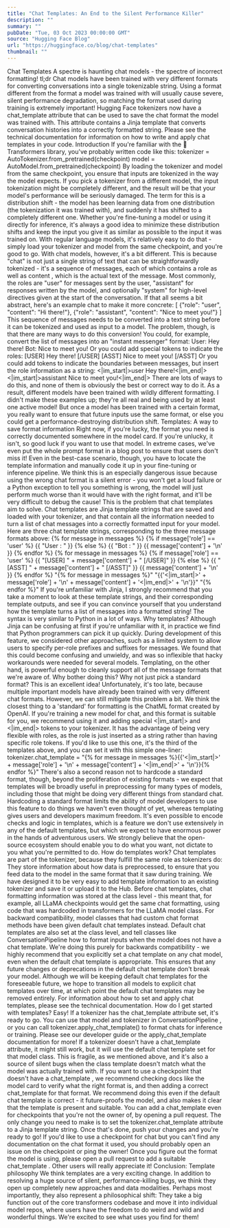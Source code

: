 ```yaml
---
title: "Chat Templates: An End to the Silent Performance Killer"
description: ""
summary: ""
pubDate: "Tue, 03 Oct 2023 00:00:00 GMT"
source: "Hugging Face Blog"
url: "https://huggingface.co/blog/chat-templates"
thumbnail: ""
---
```


Chat Templates
A spectre is haunting chat models - the spectre of incorrect formatting!
tl;dr
Chat models have been trained with very different formats for converting conversations into a single tokenizable string. Using a format different from the format a model was trained with will usually cause severe, silent performance degradation, so matching the format used during training is extremely important! Hugging Face tokenizers now have a chat_template
attribute that can be used to save the chat format the model was trained with. This attribute contains a Jinja template that converts conversation histories into a correctly formatted string. Please see the technical documentation for information on how to write and apply chat templates in your code.
Introduction
If you're familiar with the 🤗 Transformers library, you've probably written code like this:
tokenizer = AutoTokenizer.from_pretrained(checkpoint)
model = AutoModel.from_pretrained(checkpoint)
By loading the tokenizer and model from the same checkpoint, you ensure that inputs are tokenized in the way the model expects. If you pick a tokenizer from a different model, the input tokenization might be completely different, and the result will be that your model's performance will be seriously damaged. The term for this is a distribution shift - the model has been learning data from one distribution (the tokenization it was trained with), and suddenly it has shifted to a completely different one.
Whether you're fine-tuning a model or using it directly for inference, it's always a good idea to minimize these distribution shifts and keep the input you give it as similar as possible to the input it was trained on. With regular language models, it's relatively easy to do that - simply load your tokenizer and model from the same checkpoint, and you're good to go.
With chat models, however, it's a bit different. This is because "chat" is not just a single string of text that can be straightforwardly tokenized - it's a sequence of messages, each of which contains a role
as well as content
, which is the actual text of the message. Most commonly, the roles are "user" for messages sent by the user, "assistant" for responses written by the model, and optionally "system" for high-level directives given at the start of the conversation.
If that all seems a bit abstract, here's an example chat to make it more concrete:
[
{"role": "user", "content": "Hi there!"},
{"role": "assistant", "content": "Nice to meet you!"}
]
This sequence of messages needs to be converted into a text string before it can be tokenized and used as input to a model. The problem, though, is that there are many ways to do this conversion! You could, for example, convert the list of messages into an "instant messenger" format:
User: Hey there!
Bot: Nice to meet you!
Or you could add special tokens to indicate the roles:
[USER] Hey there! [/USER]
[ASST] Nice to meet you! [/ASST]
Or you could add tokens to indicate the boundaries between messages, but insert the role information as a string:
<|im_start|>user
Hey there!<|im_end|>
<|im_start|>assistant
Nice to meet you!<|im_end|>
There are lots of ways to do this, and none of them is obviously the best or correct way to do it. As a result, different models have been trained with wildly different formatting. I didn't make these examples up; they're all real and being used by at least one active model! But once a model has been trained with a certain format, you really want to ensure that future inputs use the same format, or else you could get a performance-destroying distribution shift.
Templates: A way to save format information
Right now, if you're lucky, the format you need is correctly documented somewhere in the model card. If you're unlucky, it isn't, so good luck if you want to use that model. In extreme cases, we've even put the whole prompt format in a blog post to ensure that users don't miss it! Even in the best-case scenario, though, you have to locate the template information and manually code it up in your fine-tuning or inference pipeline. We think this is an especially dangerous issue because using the wrong chat format is a silent error - you won't get a loud failure or a Python exception to tell you something is wrong, the model will just perform much worse than it would have with the right format, and it'll be very difficult to debug the cause!
This is the problem that chat templates aim to solve. Chat templates are Jinja template strings that are saved and loaded with your tokenizer, and that contain all the information needed to turn a list of chat messages into a correctly formatted input for your model. Here are three chat template strings, corresponding to the three message formats above:
{% for message in messages %}
{% if message['role'] == 'user' %}
{{ "User : " }}
{% else %}
{{ "Bot : " }}
{{ message['content'] + '\n' }}
{% endfor %}
{% for message in messages %}
{% if message['role'] == 'user' %}
{{ "[USER] " + message['content'] + " [/USER]" }}
{% else %}
{{ "[ASST] " + message['content'] + " [/ASST]" }}
{{ message['content'] + '\n' }}
{% endfor %}
"{% for message in messages %}"
"{{'<|im_start|>' + message['role'] + '\n' + message['content'] + '<|im_end|>' + '\n'}}"
"{% endfor %}"
If you're unfamiliar with Jinja, I strongly recommend that you take a moment to look at these template strings, and their corresponding template outputs, and see if you can convince yourself that you understand how the template turns a list of messages into a formatted string! The syntax is very similar to Python in a lot of ways.
Why templates?
Although Jinja can be confusing at first if you're unfamiliar with it, in practice we find that Python programmers can pick it up quickly. During development of this feature, we considered other approaches, such as a limited system to allow users to specify per-role prefixes and suffixes for messages. We found that this could become confusing and unwieldy, and was so inflexible that hacky workarounds were needed for several models. Templating, on the other hand, is powerful enough to cleanly support all of the message formats that we're aware of.
Why bother doing this? Why not just pick a standard format?
This is an excellent idea! Unfortunately, it's too late, because multiple important models have already been trained with very different chat formats.
However, we can still mitigate this problem a bit. We think the closest thing to a 'standard' for formatting is the ChatML format created by OpenAI. If you're training a new model for chat, and this format is suitable for you, we recommend using it and adding special <|im_start|>
and <|im_end|>
tokens to your tokenizer. It has the advantage of being very flexible with roles, as the role is just inserted as a string rather than having specific role tokens. If you'd like to use this one, it's the third of the templates above, and you can set it with this simple one-liner:
tokenizer.chat_template = "{% for message in messages %}{{'<|im_start|>' + message['role'] + '\n' + message['content'] + '<|im_end|>' + '\n'}}{% endfor %}"
There's also a second reason not to hardcode a standard format, though, beyond the proliferation of existing formats - we expect that templates will be broadly useful in preprocessing for many types of models, including those that might be doing very different things from standard chat. Hardcoding a standard format limits the ability of model developers to use this feature to do things we haven't even thought of yet, whereas templating gives users and developers maximum freedom. It's even possible to encode checks and logic in templates, which is a feature we don't use extensively in any of the default templates, but which we expect to have enormous power in the hands of adventurous users. We strongly believe that the open-source ecosystem should enable you to do what you want, not dictate to you what you're permitted to do.
How do templates work?
Chat templates are part of the tokenizer, because they fulfill the same role as tokenizers do: They store information about how data is preprocessed, to ensure that you feed data to the model in the same format that it saw during training. We have designed it to be very easy to add template information to an existing tokenizer and save it or upload it to the Hub.
Before chat templates, chat formatting information was stored at the class level - this meant that, for example, all LLaMA checkpoints would get the same chat formatting, using code that was hardcoded in transformers
for the LLaMA model class. For backward compatibility, model classes that had custom chat format methods have been given default chat templates instead.
Default chat templates are also set at the class level, and tell classes like ConversationPipeline
how to format inputs when the model does not have a chat template. We're doing this purely for backwards compatibility - we highly recommend that you explicitly set a chat template on any chat model, even when the default chat template is appropriate. This ensures that any future changes or deprecations in the default chat template don't break your model. Although we will be keeping default chat templates for the foreseeable future, we hope to transition all models to explicit chat templates over time, at which point the default chat templates may be removed entirely.
For information about how to set and apply chat templates, please see the technical documentation.
How do I get started with templates?
Easy! If a tokenizer has the chat_template
attribute set, it's ready to go. You can use that model and tokenizer in ConversationPipeline
, or you can call tokenizer.apply_chat_template()
to format chats for inference or training. Please see our developer guide or the apply_chat_template documentation for more!
If a tokenizer doesn't have a chat_template
attribute, it might still work, but it will use the default chat template set for that model class. This is fragile, as we mentioned above, and it's also a source of silent bugs when the class template doesn't match what the model was actually trained with. If you want to use a checkpoint that doesn't have a chat_template
, we recommend checking docs like the model card to verify what the right format is, and then adding a correct chat_template
for that format. We recommend doing this even if the default chat template is correct - it future-proofs the model, and also makes it clear that the template is present and suitable.
You can add a chat_template
even for checkpoints that you're not the owner of, by opening a pull request. The only change you need to make is to set the tokenizer.chat_template
attribute to a Jinja template string. Once that's done, push your changes and you're ready to go!
If you'd like to use a checkpoint for chat but you can't find any documentation on the chat format it used, you should probably open an issue on the checkpoint or ping the owner! Once you figure out the format the model is using, please open a pull request to add a suitable chat_template
. Other users will really appreciate it!
Conclusion: Template philosophy
We think templates are a very exciting change. In addition to resolving a huge source of silent, performance-killing bugs, we think they open up completely new approaches and data modalities. Perhaps most importantly, they also represent a philosophical shift: They take a big function out of the core transformers
codebase and move it into individual model repos, where users have the freedom to do weird and wild and wonderful things. We're excited to see what uses you find for them!